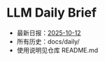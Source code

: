 # LLM Daily Brief

- 最新日报：[2025-10-12](./daily/2025-10-12.md)
- 所有历史：docs/daily/
- 使用说明见仓库 README.md
